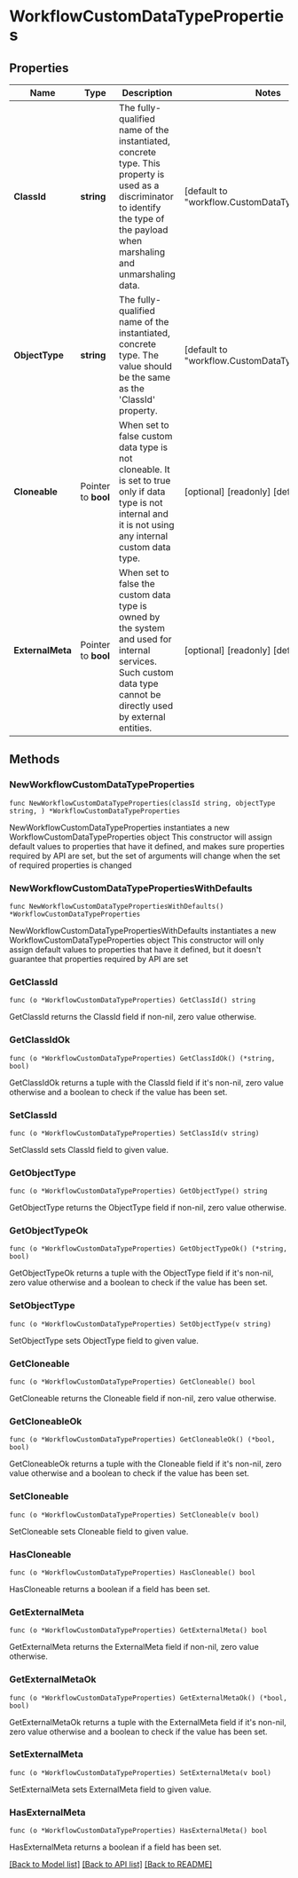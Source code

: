 # WorkflowCustomDataTypeProperties

## Properties

Name | Type | Description | Notes
------------ | ------------- | ------------- | -------------
**ClassId** | **string** | The fully-qualified name of the instantiated, concrete type. This property is used as a discriminator to identify the type of the payload when marshaling and unmarshaling data. | [default to "workflow.CustomDataTypeProperties"]
**ObjectType** | **string** | The fully-qualified name of the instantiated, concrete type. The value should be the same as the &#39;ClassId&#39; property. | [default to "workflow.CustomDataTypeProperties"]
**Cloneable** | Pointer to **bool** | When set to false custom data type is not cloneable. It is set to true only if data type is not internal and it is not using any internal custom data type. | [optional] [readonly] [default to true]
**ExternalMeta** | Pointer to **bool** | When set to false the custom data type is owned by the system and used for internal services. Such custom data type cannot be directly used by external entities. | [optional] [readonly] [default to false]

## Methods

### NewWorkflowCustomDataTypeProperties

`func NewWorkflowCustomDataTypeProperties(classId string, objectType string, ) *WorkflowCustomDataTypeProperties`

NewWorkflowCustomDataTypeProperties instantiates a new WorkflowCustomDataTypeProperties object
This constructor will assign default values to properties that have it defined,
and makes sure properties required by API are set, but the set of arguments
will change when the set of required properties is changed

### NewWorkflowCustomDataTypePropertiesWithDefaults

`func NewWorkflowCustomDataTypePropertiesWithDefaults() *WorkflowCustomDataTypeProperties`

NewWorkflowCustomDataTypePropertiesWithDefaults instantiates a new WorkflowCustomDataTypeProperties object
This constructor will only assign default values to properties that have it defined,
but it doesn't guarantee that properties required by API are set

### GetClassId

`func (o *WorkflowCustomDataTypeProperties) GetClassId() string`

GetClassId returns the ClassId field if non-nil, zero value otherwise.

### GetClassIdOk

`func (o *WorkflowCustomDataTypeProperties) GetClassIdOk() (*string, bool)`

GetClassIdOk returns a tuple with the ClassId field if it's non-nil, zero value otherwise
and a boolean to check if the value has been set.

### SetClassId

`func (o *WorkflowCustomDataTypeProperties) SetClassId(v string)`

SetClassId sets ClassId field to given value.


### GetObjectType

`func (o *WorkflowCustomDataTypeProperties) GetObjectType() string`

GetObjectType returns the ObjectType field if non-nil, zero value otherwise.

### GetObjectTypeOk

`func (o *WorkflowCustomDataTypeProperties) GetObjectTypeOk() (*string, bool)`

GetObjectTypeOk returns a tuple with the ObjectType field if it's non-nil, zero value otherwise
and a boolean to check if the value has been set.

### SetObjectType

`func (o *WorkflowCustomDataTypeProperties) SetObjectType(v string)`

SetObjectType sets ObjectType field to given value.


### GetCloneable

`func (o *WorkflowCustomDataTypeProperties) GetCloneable() bool`

GetCloneable returns the Cloneable field if non-nil, zero value otherwise.

### GetCloneableOk

`func (o *WorkflowCustomDataTypeProperties) GetCloneableOk() (*bool, bool)`

GetCloneableOk returns a tuple with the Cloneable field if it's non-nil, zero value otherwise
and a boolean to check if the value has been set.

### SetCloneable

`func (o *WorkflowCustomDataTypeProperties) SetCloneable(v bool)`

SetCloneable sets Cloneable field to given value.

### HasCloneable

`func (o *WorkflowCustomDataTypeProperties) HasCloneable() bool`

HasCloneable returns a boolean if a field has been set.

### GetExternalMeta

`func (o *WorkflowCustomDataTypeProperties) GetExternalMeta() bool`

GetExternalMeta returns the ExternalMeta field if non-nil, zero value otherwise.

### GetExternalMetaOk

`func (o *WorkflowCustomDataTypeProperties) GetExternalMetaOk() (*bool, bool)`

GetExternalMetaOk returns a tuple with the ExternalMeta field if it's non-nil, zero value otherwise
and a boolean to check if the value has been set.

### SetExternalMeta

`func (o *WorkflowCustomDataTypeProperties) SetExternalMeta(v bool)`

SetExternalMeta sets ExternalMeta field to given value.

### HasExternalMeta

`func (o *WorkflowCustomDataTypeProperties) HasExternalMeta() bool`

HasExternalMeta returns a boolean if a field has been set.


[[Back to Model list]](../README.md#documentation-for-models) [[Back to API list]](../README.md#documentation-for-api-endpoints) [[Back to README]](../README.md)


